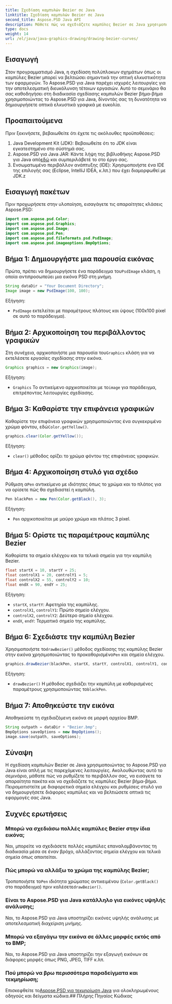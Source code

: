 ```yaml
---
title: Σχεδίαση καμπυλών Bezier σε Java
linktitle: Σχεδίαση καμπυλών Bezier σε Java
second_title: Aspose.PSD Java API
description: Μάθετε πώς να σχεδιάζετε καμπύλες Bezier σε Java χρησιμοποιώντας το Aspose.PSD για Java. Ακολουθήστε τον βήμα προς βήμα οδηγό μας με παραδείγματα κώδικα.
type: docs
weight: 14
url: /el/java/java-graphics-drawing/drawing-bezier-curves/
---
```

## Εισαγωγή
Στον προγραμματισμό Java, η σχεδίαση πολύπλοκων σχημάτων όπως οι καμπύλες Bezier μπορεί να βελτιώσει σημαντικά την οπτική ελκυστικότητα των εφαρμογών. Το Aspose.PSD για Java παρέχει ισχυρές λειτουργίες για την αποτελεσματική διευκόλυνση τέτοιων εργασιών. Αυτό το σεμινάριο θα σας καθοδηγήσει στη διαδικασία σχεδίασης καμπυλών Bezier βήμα-βήμα χρησιμοποιώντας το Aspose.PSD για Java, δίνοντάς σας τη δυνατότητα να δημιουργήσετε οπτικά ελκυστικά γραφικά με ευκολία.
## Προαπαιτούμενα
Πριν ξεκινήσετε, βεβαιωθείτε ότι έχετε τις ακόλουθες προϋποθέσεις:
1. Java Development Kit (JDK): Βεβαιωθείτε ότι το JDK είναι εγκατεστημένο στο σύστημά σας.
2.  Aspose.PSD για Java JAR: Κάντε λήψη της βιβλιοθήκης Aspose.PSD για Java από[εδώ](https://releases.aspose.com/psd/java/) και συμπεριλάβετέ το στο έργο σας.
3. Ενσωματωμένο περιβάλλον ανάπτυξης (IDE): Χρησιμοποιήστε ένα IDE της επιλογής σας (Eclipse, IntelliJ IDEA, κ.λπ.) που έχει διαμορφωθεί με JDK.z
## Εισαγωγή πακέτων
Πριν προχωρήσετε στην υλοποίηση, εισαγάγετε τις απαραίτητες κλάσεις Aspose.PSD:
```java
import com.aspose.psd.Color;
import com.aspose.psd.Graphics;
import com.aspose.psd.Image;
import com.aspose.psd.Pen;
import com.aspose.psd.fileformats.psd.PsdImage;
import com.aspose.psd.imageoptions.BmpOptions;
```
## Βήμα 1: Δημιουργήστε μια παρουσία εικόνας
 Πρώτα, πρέπει να δημιουργήσετε ένα παράδειγμα του`PsdImage` κλάση, η οποία αντιπροσωπεύει μια εικόνα PSD στη μνήμη.
```java
String dataDir = "Your Document Directory";
Image image = new PsdImage(100, 100);
```
Εξήγηση:
- `PsdImage` εκτελείται με παραμέτρους πλάτους και ύψους (100x100 pixel σε αυτό το παράδειγμα).
## Βήμα 2: Αρχικοποίηση του περιβάλλοντος γραφικών
 Στη συνέχεια, αρχικοποιήστε μια παρουσία του`Graphics` κλάση για να εκτελέσετε εργασίες σχεδίασης στην εικόνα.
```java
Graphics graphics = new Graphics(image);
```
Εξήγηση:
- `Graphics` Το αντικείμενο αρχικοποιείται με το`image` για παράδειγμα, επιτρέποντας λειτουργίες σχεδίασης.
## Βήμα 3: Καθαρίστε την επιφάνεια γραφικών
Καθαρίστε την επιφάνεια γραφικών χρησιμοποιώντας ένα συγκεκριμένο χρώμα φόντου, εδώ`Color.getYellow()`.
```java
graphics.clear(Color.getYellow());
```
Εξήγηση:
- `clear()` μέθοδος ορίζει το χρώμα φόντου της επιφάνειας γραφικών.
## Βήμα 4: Αρχικοποίηση στυλό για σχέδιο
 Ρύθμιση α`Pen` αντικείμενο με ιδιότητες όπως το χρώμα και το πλάτος για να ορίσετε πώς θα σχεδιαστεί η καμπύλη.
```java
Pen blackPen = new Pen(Color.getBlack(), 3);
```
Εξήγηση:
- `Pen` αρχικοποιείται με μαύρο χρώμα και πλάτος 3 pixel.
## Βήμα 5: Ορίστε τις παραμέτρους καμπύλης Bezier
Καθορίστε τα σημεία ελέγχου και τα τελικά σημεία για την καμπύλη Bezier.
```java
float startX = 10, startY = 25;
float controlX1 = 20, controlY1 = 5;
float controlX2 = 55, controlY2 = 10;
float endX = 90, endY = 25;
```
Εξήγηση:
- `startX`, `startY`: Αφετηρία της καμπύλης.
- `controlX1`, `controlY1`: Πρώτο σημείο ελέγχου.
- `controlX2`, `controlY2`: Δεύτερο σημείο ελέγχου.
- `endX`, `endY`: Τερματικό σημείο της καμπύλης.
## Βήμα 6: Σχεδιάστε την καμπύλη Bezier
 Χρησιμοποιήστε το`drawBezier()` μέθοδος σχεδίασης της καμπύλης Bezier στην εικόνα χρησιμοποιώντας το προκαθορισμένο`Pen` και σημεία ελέγχου.
```java
graphics.drawBezier(blackPen, startX, startY, controlX1, controlY1, controlX2, controlY2, endX, endY);
```
Εξήγηση:
- `drawBezier()` Η μέθοδος σχεδιάζει την καμπύλη με καθορισμένες παραμέτρους χρησιμοποιώντας το`blackPen`.
## Βήμα 7: Αποθηκεύστε την εικόνα
Αποθηκεύστε τη σχεδιαζόμενη εικόνα σε μορφή αρχείου BMP.
```java
String outpath = dataDir + "Bezier.bmp";
BmpOptions saveOptions = new BmpOptions();
image.save(outpath, saveOptions);
```
## Σύναψη
Η σχεδίαση καμπυλών Bezier σε Java χρησιμοποιώντας το Aspose.PSD για Java είναι απλή με τις παρεχόμενες λειτουργίες. Ακολουθώντας αυτό το σεμινάριο, μάθατε πώς να ρυθμίζετε το περιβάλλον σας, να εισάγετε τα απαραίτητα πακέτα και να σχεδιάζετε τις καμπύλες Bezier βήμα-βήμα. Πειραματιστείτε με διαφορετικά σημεία ελέγχου και ρυθμίσεις στυλό για να δημιουργήσετε διάφορες καμπύλες και να βελτιώσετε οπτικά τις εφαρμογές σας Java.
## Συχνές ερωτήσεις
### Μπορώ να σχεδιάσω πολλές καμπύλες Bezier στην ίδια εικόνα;
Ναι, μπορείτε να σχεδιάσετε πολλές καμπύλες επαναλαμβάνοντας τη διαδικασία μέσα σε έναν βρόχο, αλλάζοντας σημεία ελέγχου και τελικά σημεία όπως απαιτείται.
### Πώς μπορώ να αλλάξω το χρώμα της καμπύλης Bezier;
 Τροποποιήστε το`Pen` ιδιότητα χρώματος αντικειμένου (`Color.getBlack()` στο παράδειγμα) πριν καλέσετε`drawBezier()`.
### Είναι το Aspose.PSD για Java κατάλληλο για εικόνες υψηλής ανάλυσης;
Ναι, το Aspose.PSD για Java υποστηρίζει εικόνες υψηλής ανάλυσης με αποτελεσματική διαχείριση μνήμης.
### Μπορώ να εξαγάγω την εικόνα σε άλλες μορφές εκτός από το BMP;
Ναι, το Aspose.PSD για Java υποστηρίζει την εξαγωγή εικόνων σε διάφορες μορφές όπως PNG, JPEG, TIFF κ.λπ.
### Πού μπορώ να βρω περισσότερα παραδείγματα και τεκμηρίωση;
 Επισκεφθείτε το[Aspose.PSD για τεκμηρίωση Java](https://reference.aspose.com/psd/java/) για ολοκληρωμένους οδηγούς και δείγματα κώδικα.## Πλήρης Πηγαίος Κώδικας